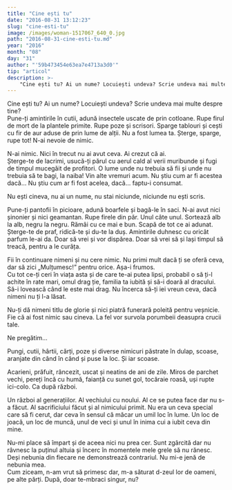 ```yaml
---
title: "Cine ești tu"
date: "2016-08-31 13:12:23"
slug: "cine-esti-tu"
image: /images/woman-1517067_640_0.jpg
path: "2016-08-31-cine-esti-tu.md"
year: "2016"
month: "08"
day: "31"
author: "'59b473454e63ea7e4713a3d0'"
tip: "articol"
description: >-
    "Cine ești tu? Ai un nume? Locuiești undeva? Scrie undeva mai multe despre tine?Pune-ți amintirile în cutii, adună insectele uscate de prin cotloane. Rupe firul de mort de la plantele primite. Rupe po"
---
```

<div class="kg-card-markdown"><p>Cine ești tu? Ai un nume? Locuiești undeva? Scrie undeva mai multe despre tine?<br />
Pune-ți amintirile în cutii, adună insectele uscate de prin cotloane. Rupe firul de mort de la plantele primite. Rupe poze și scrisori. Sparge tablouri și cești cu fir de aur aduse de prin lume de alții. Nu a fost lumea ta. Șterge, sparge, rupe tot! N-ai nevoie de nimic.</p>
<p>N-ai nimic. Nici în trecut nu ai avut ceva. Ai crezut că ai.<br />
Șterge-te de lacrimi, usucă-ți părul cu aerul cald al verii muribunde și fugi de timpul mucegăit de profitori. O lume unde nu trebuia să fii și unde nu trebuia să te bagi, la naiba!  Vin alte vremuri acum. Nu știu cum ar fi acestea dacă… Nu știu cum ar fi fost acelea, dacă… faptu-i consumat.</p>
<p>Nu ești cineva, nu ai un nume, nu stai niciunde, niciunde nu ești scris.</p>
<p>Pune-ți pantofii în picioare, adună boarfele și bagă-le în saci. N-ai avut nici șinonier și nici geamantan. Rupe firele din păr. Unul câte unul. Sortează alb la alb, negru la negru. Rămâi cu ce mai e bun. Scapă de tot ce ai adunat. Șterge-te de praf, ridică-te și du-te la duș. Amintirile duhnesc cu oricât parfum le-ai da. Doar să vrei și vor dispărea. Doar să vrei să și lași timpul să treacă, pentru a le curăța.</p>
<p>Fii în continuare nimeni și nu cere nimic. Nu primi mult dacă ți se oferă ceva, dar să zici „Mulțumesc!” pentru orice. Așa-i frumos.<br />
Cu tot ce-ți ceri în viața asta și de care te-ai putea lipsi, probabil o să ți-l achite în rate mari, omul drag ție, familia ta iubită și să-i doară al dracului. Să-i lovească când le este mai drag. Nu încerca să-ți iei vreun ceva, dacă nimeni nu ți l-a lăsat.</p>
<p>Nu-ți dă nimeni titlu de glorie și nici piatră funerară poleită pentru veșnicie. Fie că ai fost nimic sau cineva. La fel vor survola porumbeii deasupra crucii tale.</p>
<p>Ne pregătim…</p>
<p>Pungi, cutii, hârtii, cărți, poze și diverse nimicuri păstrate în dulap, scoase, aranjate din când în când și puse la loc. Și iar scoase.</p>
<p>Acarieni, prăfuit, râncezit, uscat și neatins de ani de zile. Miros de parchet vechi, pereți încă cu humă, faianță cu sunet gol, tocăraie roasă, uși rupte ici-colo. Ca după război.</p>
<p>Un război al generațiilor. Al vechiului cu noului. Al ce se putea face dar nu s-a făcut. Al sacrificiului făcut și al nimicului primit. Nu era un ceva special care să fi cerut, dar ceva în sensul că măcar un umil loc în lume. Un loc de joacă, un loc de muncă, unul de veci și unul în inima cui a iubit ceva din mine.</p>
<p>Nu-mi place să împart și de aceea nici nu prea cer. Sunt zgârcită dar nu râvnesc la puținul altuia și încerc în momentele mele grele să nu rănesc. Deși nebunia din fiecare ne demonstrează contrariul. Nu mi-e jenă de nebunia mea.<br />
Cum ziceam, n-am vrut să primesc dar, m-a săturat d-zeul lor de oameni, pe alte părți. După, doar te-mbraci singur, nu?</p>
</div>
    